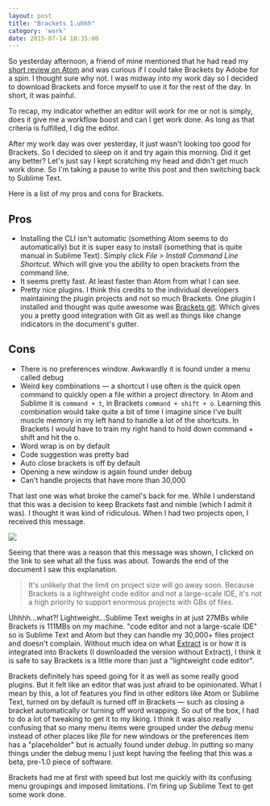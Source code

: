 ```yaml
---
layout: post
title: "Brackets 1.uhhh"
category: 'work'
date: 2015-07-14 10:35:00
---
```


So yesterday afternoon, a friend of mine mentioned that he had read my [short review on Atom](http://michaellee.co/atom-one-dot-ehhh/) and was curious if I could take Brackets by Adobe for a spin. I thought sure why not. I was midway into my work day so I decided to download Brackets and force myself to use it for the rest of the day. In short, it was painful.

<!--more-->

To recap, my indicator whether an editor will work for me or not is simply, does it give me a workflow boost and can I get work done. As long as that criteria is fulfilled, I dig the editor.

After my work day was over yesterday, it just wasn't looking too good for Brackets. So I decided to sleep on it and try again this morning. Did it get any better? Let's just say I kept scratching my head and didn't get much work done. So I'm taking a pause to write this post and then switching back to Sublime Text.

Here is a list of my pros and cons for Brackets.

## Pros

- Installing the CLI isn't automatic (something Atom seems to do automatically) but it is super easy to install (something that is quite manual in Sublime Text). Simply click *File > Install Command Line Shortcut*. Which will give you the ability to open brackets from the command line.
- It seems pretty fast. At least faster than Atom from what I can see.
- Pretty nice plugins. I think this credits to the individual developers maintaining the plugin projects and not so much Brackets. One plugin I installed and thought was quite awesome was [Brackets git](https://github.com/zaggino/brackets-git). Which gives you a pretty good integration with Git as well as things like change indicators in the document's gutter.

## Cons

- There is no preferences window. Awkwardly it is found under a menu called debug
- Weird key combinations &mdash; a shortcut I use often is the quick open command to quickly open a file within a project directory. In Atom and Sublime it is `command + t`, in Brackets `command + shift + o`. Learning this combination would take quite a bit of time I imagine since I've built muscle memory in my left hand to handle a lot of the shortcuts. In Brackets I would have to train my right hand to hold down command + shift and hit the o.
- Word wrap is on by default
- Code suggestion was pretty bad
- Auto close brackets is off by default
- Opening a new window is again found under debug
- Can't handle projects that have more than 30,000

That last one was what broke the camel's back for me. While I understand that this was a decision to keep Brackets fast and nimble (which I admit it was). I thought it was kind of ridiculous. When I had two projects open, I received this message.

![](http://i.michaellee.co/20150714-brackets-error.png)

Seeing that there was a reason that this message was shown, I clicked on the link to see what all the fuss was about. Towards the end of the document I saw this explanation.

> It's unlikely that the limit on project size will go away soon. Because Brackets is a lightweight code editor and not a large-scale IDE, it's not a high priority to support enormous projects with GBs of files.

Uhhhh...what?! Lightweight...Sublime Text weighs in at just 27MBs while Brackets is 111MBs on my machine. "code editor and not a large-scale IDE" so is Sublime Text and Atom but they can handle my 30,000+ files project and doesn't complain. Without much idea on what [Extract](http://blog.brackets.io/2014/11/04/brackets-1-0-and-extract-for-brackets-preview-now-available/) is or how it is integrated into Brackets (I downloaded the version without Extract), I think it is safe to say Brackets is a little more than just a "lightweight code editor".

Brackets definitely has speed going for it as well as some really good plugins. But it felt like an editor that was just afraid to be opinionated. What I mean by this, a lot of features you find in other editors like Atom or Sublime Text, turned on by default is turned off in Brackets &mdash; such as closing a bracket automatically or turning off word wrapping. So out of the box, I had to do a lot of tweaking to get it to my liking. I think it was also really confusing that so many menu items were grouped under the *debug* menu instead of other places like *file* for new windows or the preferences item has a "placeholder" but is actually found under *debug*. In putting so many things under the debug menu I just kept having the feeling that this was a beta, pre-1.0 piece of software.

Brackets had me at first with speed but lost me quickly with its confusing menu groupings and imposed limitations. I'm firing up Sublime Text to get some work done.